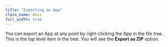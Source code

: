 ```yaml
---
title: "Exporting an App"
class_name: docs
full_width: true
---
```


You can export an App at any point by right-clicking the App in the file tree. This is the top level item in the tree. You will see the **Export as ZIP** option.



